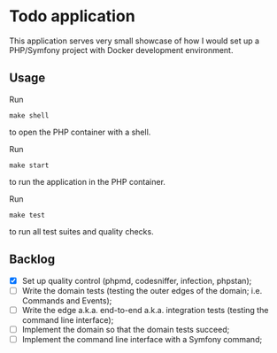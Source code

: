 # Todo application

This application serves very small showcase of how I would set up a PHP/Symfony project with Docker development
environment.

## Usage

Run

    make shell

to open the PHP container with a shell.

Run

    make start

to run the application in the PHP container.

Run

    make test

to run all test suites and quality checks.

## Backlog

- [x] Set up quality control (phpmd, codesniffer, infection, phpstan);
- [ ] Write the domain tests (testing the outer edges of the domain; i.e. Commands and Events);
- [ ] Write the edge a.k.a. end-to-end a.k.a. integration tests (testing the command line interface);
- [ ] Implement the domain so that the domain tests succeed;
- [ ] Implement the command line interface with a Symfony command;
